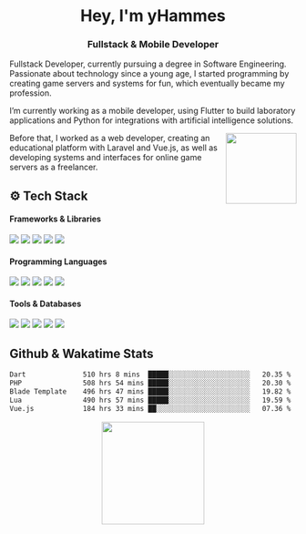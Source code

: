 <head>
  <link href="https://stackpath.bootstrapcdn.com/bootstrap/4.5.2/css/bootstrap.min.css" rel="stylesheet">
</head>

<h1 align="center" style="border-bottom: 0px;">Hey, I'm yHammes</h1>
<h3 align="center">Fullstack & Mobile Developer</h3>

<p>
  Fullstack Developer, currently pursuing a degree in Software Engineering. <br>
  Passionate about technology since a young age, I started programming by creating game servers and systems for fun, which eventually became my profession.
  
  I’m currently working as a mobile developer, using Flutter to build laboratory applications and Python for integrations with artificial intelligence solutions. <br>
  <div>
      <img align="right" src="https://i.imgur.com/GeyXX4x.gif" height="124px" width="124px">
  </div>
  Before that, I worked as a web developer, creating an educational platform with Laravel and Vue.js, as well as developing systems and interfaces for online game servers as a freelancer.
</p>


## ⚙️ Tech Stack

#### Frameworks & Libraries
<p>
  <img src="https://img.shields.io/badge/Laravel-FF2D20?style=for-the-badge&logo=laravel&logoColor=white"/>
  <img src="https://img.shields.io/badge/Flutter-38B2AC?style=for-the-badge&logo=flutter&logoColor=white"/>
  <img src="https://img.shields.io/badge/Vue.js-35495E?style=for-the-badge&logo=vuedotjs&logoColor=4FC08D"/>
  <img src="https://img.shields.io/badge/Tailwind_CSS-38B2AC?style=for-the-badge&logo=tailwind-css&logoColor=white"/>
  <img src="https://img.shields.io/badge/Bootstrap-563D7C?style=for-the-badge&logo=bootstrap&logoColor=white"/>
</p>

#### Programming Languages
<p>
  <img src="https://img.shields.io/badge/PHP-777BB4?style=for-the-badge&logo=php&logoColor=white"/>
  <img src="https://img.shields.io/badge/Python-3670A0?style=for-the-badge&logo=python&logoColor=ffdd54"/>
  <img src="https://img.shields.io/badge/Dart-0175C2?style=for-the-badge&logo=dart&logoColor=white"/>
  <img src="https://img.shields.io/badge/Lua-2C2D72?style=for-the-badge&logo=lua&logoColor=white"/>
  <img src="https://img.shields.io/badge/JavaScript-F7DF1E?style=for-the-badge&logo=javascript&logoColor=black"/>
</p>

#### Tools & Databases
<p>
  <img src="https://img.shields.io/badge/GIT-E44C30?style=for-the-badge&logo=git&logoColor=white"/>
  <img src="https://img.shields.io/badge/MySQL-00000F?style=for-the-badge&logo=mysql&logoColor=white"/>
  <img src="https://img.shields.io/badge/SQLite-07405E?style=for-the-badge&logo=sqlite&logoColor=white"/>
  <img src="https://img.shields.io/badge/Docker-2496ED?style=for-the-badge&logo=docker&logoColor=white"/>
  <img src="https://img.shields.io/badge/RabbitMQ-FF6600?style=for-the-badge&logo=rabbitmq&logoColor=white"/>
</p>

## Github & Wakatime Stats

<!--START_SECTION:waka-->

```txt
Dart              510 hrs 8 mins  █████░░░░░░░░░░░░░░░░░░░░   20.35 %
PHP               508 hrs 54 mins █████░░░░░░░░░░░░░░░░░░░░   20.30 %
Blade Template    496 hrs 47 mins █████░░░░░░░░░░░░░░░░░░░░   19.82 %
Lua               490 hrs 57 mins █████░░░░░░░░░░░░░░░░░░░░   19.59 %
Vue.js            184 hrs 33 mins ██░░░░░░░░░░░░░░░░░░░░░░░   07.36 %
```

<!--END_SECTION:waka-->

<p align="center" style="margin-top: 15px;">
  <img height="180em" src="https://github-readme-stats-mu-bice-13.vercel.app/api?username=yHammes&show_icons=true&theme=dark&include_all_commits=true&count_private=true"/>
</p>
